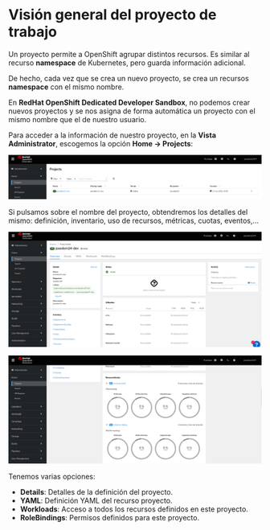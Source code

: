 # Visión general del proyecto de trabajo

Un proyecto permite a OpenShift agrupar distintos recursos. Es similar al recurso **namespace** de Kubernetes, pero guarda información adicional.

De hecho, cada vez que se crea un nuevo proyecto, se crea un recursos **namespace** con el mismo nombre.

En **RedHat OpenShift Dedicated Developer Sandbox**, no podemos crear nuevos proyectos y se nos asigna de forma automática un proyecto con el mismo nombre que el de nuestro usuario.

Para acceder a la información de nuestro proyecto, en la **Vista Administrator**, escogemos la opción **Home -> Projects**:

![Proyecto](img/proyecto1.png)

Si pulsamos sobre el nombre del proyecto, obtendremos los detalles del mismo: definición, inventario, uso de recursos, métricas, cuotas, eventos,...

![Proyecto](img/proyecto2.png)

![Proyecto](img/proyecto3.png)

Tenemos varias opciones:

* **Details**: Detalles de la definición del proyecto.
* **YAML**: Definición YAML del recurso proyecto.
* **Workloads**: Acceso a todos los recursos definidos en este proyecto.
* **RoleBindings**: Permisos definidos para este proyecto.